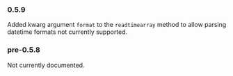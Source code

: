 ### 0.5.9

Added kwarg argument `format` to the `readtimearray` method to allow parsing datetime formats not currently supported.

### pre-0.5.8

Not currently documented.
